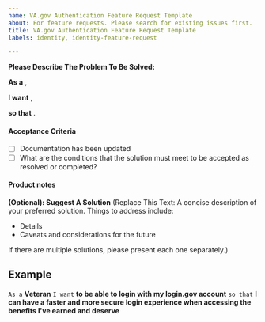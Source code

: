 ```yaml
---
name: VA.gov Authentication Feature Request Template
about: For feature requests. Please search for existing issues first.
title: VA.gov Authentication Feature Request Template
labels: identity, identity-feature-request

---
```


**Please Describe The Problem To Be Solved:**

**As a** ,
<!-- Who is the storyteller? -->
**I want** ,
<!-- Describe the want/need in as few words as possible. Avoid the "how". -->
**so that** .
<!-- What is the value to the storyteller? -->
#### Acceptance Criteria
- [ ] Documentation has been updated
- [ ] What are the conditions that the solution must meet to be accepted as resolved or completed?

#### Product notes


**(Optional): Suggest A Solution**
(Replace This Text: A concise description of your preferred solution. Things to address include:
* Details
* Caveats and considerations for the future

If there are multiple solutions, please present each one separately.)


## Example
`As a` **Veteran** `I want` **to be able to login with my login.gov account** `so that` **I can have a faster and more secure login experience when accessing the benefits I've earned and deserve**
